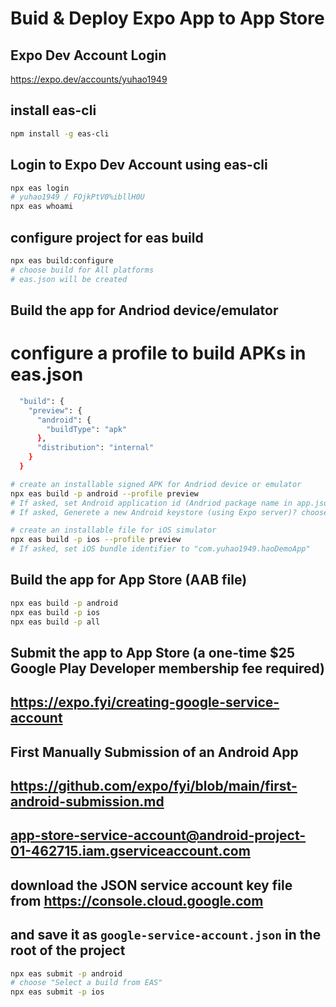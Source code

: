 # Buid & Deploy Expo App to App Store

## Expo Dev Account Login

https://expo.dev/accounts/yuhao1949

## install eas-cli

```bash
npm install -g eas-cli
```

## Login to Expo Dev Account using eas-cli

```bash
npx eas login
# yuhao1949 / FOjkPtV0%ibllH0U
npx eas whoami
```

## configure project for eas build

```bash
npx eas build:configure
# choose build for All platforms
# eas.json will be created
```

## Build the app for Andriod device/emulator

# configure a profile to build APKs in eas.json

```bash
  "build": {
    "preview": {
      "android": {
        "buildType": "apk"
      },
      "distribution": "internal"
    }
  }

# create an installable signed APK for Andriod device or emulator
npx eas build -p android --profile preview
# If asked, set Android application id (Andriod package name in app.json) to "com.yuhao1949.haoDemoApp"
# If asked, Generete a new Android keystore (using Expo server)? choose "Y"; if you have your own keystore, choose "n" and provide the keystore file and password

# create an installable file for iOS simulator
npx eas build -p ios --profile preview
# If asked, set iOS bundle identifier to "com.yuhao1949.haoDemoApp"
```

## Build the app for App Store (AAB file)

```bash
npx eas build -p android
npx eas build -p ios
npx eas build -p all
```

## Submit the app to App Store (a one-time $25 Google Play Developer membership fee required)

## https://expo.fyi/creating-google-service-account

## First Manually Submission of an Android App

## https://github.com/expo/fyi/blob/main/first-android-submission.md

## app-store-service-account@android-project-01-462715.iam.gserviceaccount.com

## download the JSON service account key file from https://console.cloud.google.com

## and save it as `google-service-account.json` in the root of the project

```bash
npx eas submit -p android
# choose "Select a build from EAS"
npx eas submit -p ios
```

